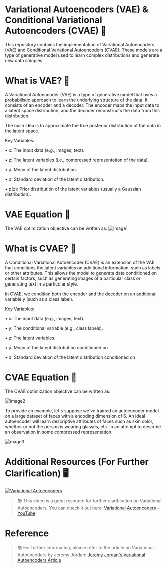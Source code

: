 # Variational Autoencoders (VAE) & Conditional Variational Autoencoders (CVAE) 🚀

This repository contains the implementation of Variational Autoencoders (VAE) and Conditional Variational Autoencoders (CVAE). These models are a type of generative model used to learn complex distributions and generate new data samples.

# What is VAE? 🤖
A Variational Autoencoder (VAE) is a type of generative model that uses a probabilistic approach to learn the underlying structure of the data. It consists of an encoder and a decoder. The encoder maps the input data to a latent space distribution, and the decoder reconstructs the data from this distribution.

The main idea is to approximate the true posterior distribution of the data in the latent space.


Key Variables:

• x: The input data (e.g., images, text).

• z: The latent variables (i.e., compressed representation of the data).

• μ: Mean of the latent distribution.

• σ: Standard deviation of the latent distribution.

• p(z): Prior distribution of the latent variables (usually a Gaussian distribution).

# VAE Equation 🔢
The VAE optimization objective can be written as: 
![image1](https://github.com/user-attachments/assets/2f39d660-f413-47fb-8178-db7fc4a56c03)


# What is CVAE? 🧠
A Conditional Variational Autoencoder (CVAE) is an extension of the VAE that conditions the latent variables on additional information, such as labels or other attributes. This allows the model to generate data conditioned on certain factors, such as generating images of a particular class or generating text in a particular style.

In CVAE, we condition both the encoder and the decoder on an additional variable y (such as a class label).

Key Variables:

• x: The input data (e.g., images, text).

• y: The conditional variable (e.g., class labels).

• z: The latent variables.

• μ: Mean of the latent distribution conditioned on 


• σ: Standard deviation of the latent distribution conditioned on 

# CVAE Equation 📏

The CVAE optimization objective can be written as:

![image2](https://github.com/user-attachments/assets/aef4e894-c3c3-43ea-a6bd-8b47033bad1c)


To provide an example, let's suppose we've trained an autoencoder model on a large dataset of faces with a encoding dimension of 6. An ideal autoencoder will learn descriptive attributes of faces such as skin color, whether or not the person is wearing glasses, etc. in an attempt to describe an observation in some compressed representation.

![mage3](https://github.com/user-attachments/assets/c0f34f44-b903-49be-9a58-a18a82a0a077)



# Additional Resources (For Further Clarification) 🖥
[![Variational Autoencoders](https://img.youtube.com/vi/9zKuYvjFFS8/0.jpg)](https://www.youtube.com/watch?v=9zKuYvjFFS8)

> 📚 This video is a great resource for further clarification on Variational Autoencoders. You can check it out here: [Variational Autoencoders - YouTube](https://www.youtube.com/watch?v=9zKuYvjFFS8)

# Reference 
> 📚 For further information, please refer to the article on Variational Autoencoders by Jeremy Jordan: [Jeremy Jordan's Variational Autoencoders Article](https://www.jeremyjordan.me/variational-autoencoders/)

